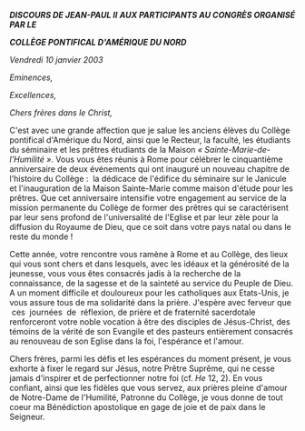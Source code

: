 ***DISCOURS DE JEAN-PAUL II*** ***AUX PARTICIPANTS AU CONGRÈS ORGANISÉ PAR LE***

***COLLÈGE PONTIFICAL D'AMÉRIQUE DU NORD***

*Vendredi 10 janvier 2003*

*Eminences,*

*Excellences,*

*Chers frères dans le Christ,*

C'est avec une grande affection que je salue les anciens élèves du Collège pontifical d'Amérique du Nord, ainsi que le Recteur, la faculté, les étudiants du séminaire et les prêtres étudiants de la Maison *« *Sainte-Marie-de-l'Humilité* »*. Vous vous êtes réunis à Rome pour célébrer le cinquantième anniversaire de deux événements qui ont inauguré un nouveau chapitre de l'histoire du Collège :  la dédicace de l'édifice du séminaire sur le Janicule et l'inauguration de la Maison Sainte-Marie comme maison d'étude pour les prêtres. Que cet anniversaire intensifie votre engagement au service de la mission permanente du Collège de former des prêtres qui se caractérisent par leur sens profond de l'universalité de l'Eglise et par leur zèle pour la diffusion du Royaume de Dieu, que ce soit dans votre pays natal ou dans le reste du monde !

Cette année, votre rencontre vous ramène à Rome et au Collège, des lieux qui vous sont chers et dans lesquels, avec les idéaux et la générosité de la jeunesse, vous vous êtes consacrés jadis à la recherche de la connaissance, de la sagesse et de la sainteté au service du Peuple de Dieu. A un moment difficile et douloureux pour les catholiques aux Etats-Unis, je vous assure tous de ma solidarité dans la prière. J'espère avec ferveur que  ces  journées  de  réflexion, de prière et de fraternité sacerdotale renforceront votre noble vocation à être des disciples de Jésus-Christ, des témoins de la vérité de son Evangile et des pasteurs entièrement consacrés au renouveau de son Eglise dans la foi, l'espérance et l'amour.

Chers frères, parmi les défis et les espérances du moment présent, je vous exhorte à fixer le regard sur Jésus, notre Prêtre Suprême, qui ne cesse jamais d'inspirer et de perfectionner notre foi (cf. *He* 12, 2). En vous confiant, ainsi que les fidèles que vous servez, aux prières pleine d'amour de Notre-Dame de l'Humilité, Patronne du Collège, je vous donne de tout coeur ma Bénédiction apostolique en gage de joie et de paix dans le Seigneur.